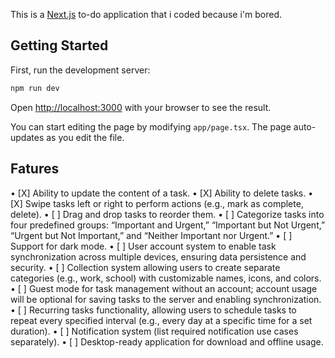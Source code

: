 This is a [Next.js](https://nextjs.org) to-do application that i coded because i'm bored.

## Getting Started

First, run the development server:

```bash
npm run dev
```

Open [http://localhost:3000](http://localhost:3000) with your browser to see the result.

You can start editing the page by modifying `app/page.tsx`. The page auto-updates as you edit the file.

## Fatures
• [X]	Ability to update the content of a task.
•	[X] Ability to delete tasks.
•	[X] Swipe tasks left or right to perform actions (e.g., mark as complete, delete).
•	[ ] Drag and drop tasks to reorder them.
•	[ ] Categorize tasks into four predefined groups: “Important and Urgent,” “Important but Not Urgent,” “Urgent but Not Important,” and “Neither Important nor Urgent.”
•	[ ] Support for dark mode.
•	[ ] User account system to enable task synchronization across multiple devices, ensuring data persistence and security.
•	[ ] Collection system allowing users to create separate categories (e.g., work, school) with customizable names, icons, and colors.
•	[ ] Guest mode for task management without an account; account usage will be optional for saving tasks to the server and enabling synchronization.
•	[ ] Recurring tasks functionality, allowing users to schedule tasks to repeat every specified interval (e.g., every day at a specific time for a set duration).
•	[ ] Notification system (list required notification use cases separately).
•	[ ] Desktop-ready application for download and offline usage.
